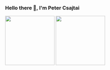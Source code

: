### Hello there 👋, I'm Peter Csajtai

<div>
  <img height="160px" src="https://github-readme-stats.vercel.app/api?username=z4kn4fein&show_icons=true&hide_border=true&count_private=true&custom_title=Stats&theme=dracula&line_height=24">
  <img height="160px" src="https://github-readme-stats.vercel.app/api/top-langs/?username=z4kn4fein&theme=dracula&hide_border=true&layout=compact&langs_count=8&custom_title=Languages">
</div>
